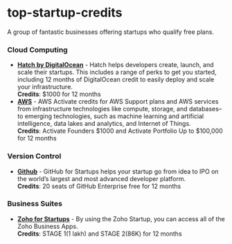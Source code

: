 # top-startup-credits
A group of fantastic businesses offering startups who qualify free plans.

### Cloud Computing
- **[Hatch by DigitalOcean](https://www.digitalocean.com/hatch/)** - Hatch helps developers create, launch, and scale their startups. This includes a range of perks to get you started, including 12 months of DigitalOcean credit to easily deploy and scale your infrastructure.  
  **Credits**: $1000 for 12 months
- **[AWS](https://aws.amazon.com/startups)** - AWS Activate credits for AWS Support plans and AWS services from infrastructure technologies like compute, storage, and databases–to emerging technologies, such as machine learning and artificial intelligence, data lakes and analytics, and Internet of Things.  
  **Credits**: Activate Founders $1000 and Activate Portfolio Up to $100,000 for 12 months


### Version Control
- **[Github](https://github.com/enterprise/startups)** - GitHub for Startups helps your startup go from idea to IPO on the world’s largest and most advanced developer platform.     
  **Credits**: 20 seats of GitHub Enterprise free for 12 months


### Business Suites
- **[Zoho for Startups](https://www.zoho.com/startups/founders-registration.html)** -   By using the Zoho Startup, you can access all of the Zoho Business Apps.   
  **Credits**: STAGE 1(1 lakh) and STAGE 2(86K) for 12 months

